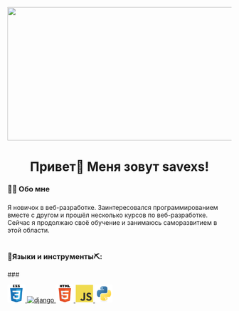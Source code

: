 <br clear="both">

<div align="center">
  <img height="300" width="600" src="https://secure.static.tumblr.com/0832a8c334e1d06b1951722afe23d7f5/r9jstpf/de8n5oc84/tumblr_static_tumblr_static_6knxycx58tss40c8oook8sos4_640.gif"  />
</div>

###

<h1 align="center">Привет👋 Меня зовут savexs!</h1>

###

###

<h3 align="left">👩‍💻  Обо мне</h3>

###
<p align="left">Я новичок в веб-разработке. Заинтересовался программированием вместе с другом и прошёл несколько курсов по веб-разработке. Сейчас я продолжаю своё обучение и занимаюсь саморазвитием в этой области.<br><br
###

###
<h3 align="left">🔨Языки и инструменты⛏️:</h3>
###

<p align="left"> <a href="https://www.w3schools.com/css/" target="_blank" rel="noreferrer"> <img src="https://raw.githubusercontent.com/devicons/devicon/master/icons/css3/css3-original-wordmark.svg" alt="css3" width="40" height="40"/> </a> <a href="https://www.djangoproject.com/" target="_blank" rel="noreferrer"> <img src="https://cdn.worldvectorlogo.com/logos/django.svg" alt="django" width="40" height="40"/> </a> <a href="https://www.w3.org/html/" target="_blank" rel="noreferrer"> <img src="https://raw.githubusercontent.com/devicons/devicon/master/icons/html5/html5-original-wordmark.svg" alt="html5" width="40" height="40"/> </a> <a href="https://developer.mozilla.org/en-US/docs/Web/JavaScript" target="_blank" rel="noreferrer"> <img src="https://raw.githubusercontent.com/devicons/devicon/master/icons/javascript/javascript-original.svg" alt="javascript" width="40" height="40"/> </a> <a href="https://www.python.org" target="_blank" rel="noreferrer"> <img src="https://raw.githubusercontent.com/devicons/devicon/master/icons/python/python-original.svg" alt="python" width="40" height="40"/> </a> </p>
